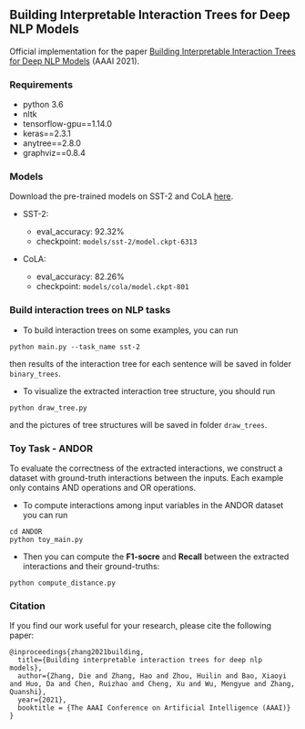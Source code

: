 ## Building Interpretable Interaction Trees for Deep NLP Models
Official implementation for the paper [Building Interpretable Interaction Trees for Deep NLP Models](https://arxiv.org/abs/2007.04298) (AAAI 2021).

### Requirements
- python 3.6
- nltk
- tensorflow-gpu==1.14.0
- keras==2.3.1
- anytree==2.8.0
- graphviz==0.8.4

### Models
Download the pre-trained models on SST-2 and CoLA [here](https://drive.google.com/drive/folders/1t0TNRLy2RlN7igqZxFIY5ZbmPqbZ-sDl?usp=sharing).
- SST-2: 
    - eval_accuracy: 92.32%
    - checkpoint: `models/sst-2/model.ckpt-6313`

- CoLA: 
    - eval_accuracy: 82.26%
    - checkpoint: `models/cola/model.ckpt-801`

### Build interaction trees on NLP tasks
- To build interaction trees on some examples, you can run
```
python main.py --task_name sst-2
```
then results of the interaction tree for each sentence will be saved in folder `binary_trees`.

- To visualize the extracted interaction tree structure, you should run
```
python draw_tree.py
```
and the pictures of tree structures will be saved in folder `draw_trees`.


### Toy Task - ANDOR
To evaluate the correctness of the extracted interactions, we construct a dataset with
 ground-truth interactions between the inputs. Each example only contains AND operations and OR operations.

- To compute interactions among input variables in the ANDOR dataset you can run
```
cd ANDOR
python toy_main.py
```

- Then you can compute the **F1-socre** and **Recall** between the extracted interactions and their ground-truths:
```
python compute_distance.py
```


### Citation
If you find our work useful for your research, please cite the following paper:
```
@inproceedings{zhang2021building,
  title={Building interpretable interaction trees for deep nlp models},
  author={Zhang, Die and Zhang, Hao and Zhou, Huilin and Bao, Xiaoyi and Huo, Da and Chen, Ruizhao and Cheng, Xu and Wu, Mengyue and Zhang, Quanshi},
  year={2021},
  booktitle = {The AAAI Conference on Artificial Intelligence (AAAI)}
}
```







